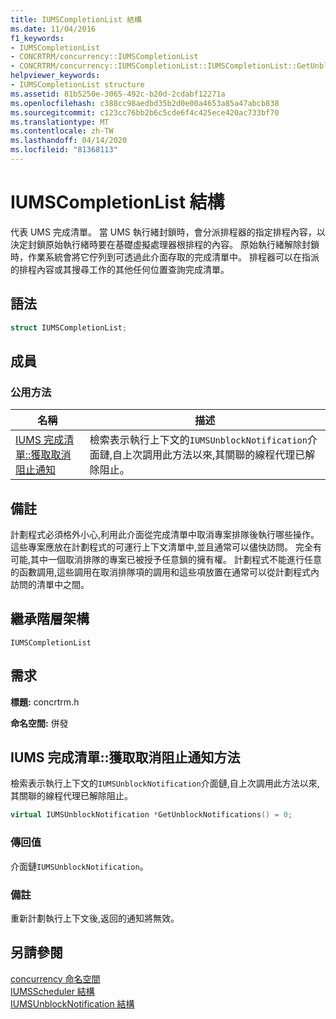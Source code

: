 ```yaml
---
title: IUMSCompletionList 結構
ms.date: 11/04/2016
f1_keywords:
- IUMSCompletionList
- CONCRTRM/concurrency::IUMSCompletionList
- CONCRTRM/concurrency::IUMSCompletionList::IUMSCompletionList::GetUnblockNotifications
helpviewer_keywords:
- IUMSCompletionList structure
ms.assetid: 81b5250e-3065-492c-b20d-2cdabf12271a
ms.openlocfilehash: c388cc98aedbd35b2d0e00a4653a85a47abcb838
ms.sourcegitcommit: c123cc76bb2b6c5cde6f4c425ece420ac733bf70
ms.translationtype: MT
ms.contentlocale: zh-TW
ms.lasthandoff: 04/14/2020
ms.locfileid: "81368113"
---
```

# <a name="iumscompletionlist-structure"></a>IUMSCompletionList 結構

代表 UMS 完成清單。 當 UMS 執行緒封鎖時，會分派排程器的指定排程內容，以決定封鎖原始執行緒時要在基礎虛擬處理器根排程的內容。 原始執行緒解除封鎖時，作業系統會將它佇列到可透過此介面存取的完成清單中。 排程器可以在指派的排程內容或其搜尋工作的其他任何位置查詢完成清單。

## <a name="syntax"></a>語法

```cpp
struct IUMSCompletionList;
```

## <a name="members"></a>成員

### <a name="public-methods"></a>公用方法

|名稱|描述|
|----------|-----------------|
|[IUMS 完成清單::獲取取消阻止通知](#getunblocknotifications)|檢索表示執行上下文的`IUMSUnblockNotification`介面鏈,自上次調用此方法以來,其關聯的線程代理已解除阻止。|

## <a name="remarks"></a>備註

計劃程式必須格外小心,利用此介面從完成清單中取消專案排隊後執行哪些操作。 這些專案應放在計劃程式的可運行上下文清單中,並且通常可以儘快訪問。 完全有可能,其中一個取消排隊的專案已被授予任意鎖的擁有權。 計劃程式不能進行任意的函數調用,這些調用在取消排隊項的調用和這些項放置在通常可以從計劃程式內訪問的清單中之間。

## <a name="inheritance-hierarchy"></a>繼承階層架構

`IUMSCompletionList`

## <a name="requirements"></a>需求

**標題:** concrtrm.h

**命名空間:** 併發

## <a name="iumscompletionlistgetunblocknotifications-method"></a><a name="getunblocknotifications"></a>IUMS 完成清單::獲取取消阻止通知方法

檢索表示執行上下文的`IUMSUnblockNotification`介面鏈,自上次調用此方法以來,其關聯的線程代理已解除阻止。

```cpp
virtual IUMSUnblockNotification *GetUnblockNotifications() = 0;
```

### <a name="return-value"></a>傳回值

介面鏈`IUMSUnblockNotification`。

### <a name="remarks"></a>備註

重新計劃執行上下文後,返回的通知將無效。

## <a name="see-also"></a>另請參閱

[concurrency 命名空間](concurrency-namespace.md)<br/>
[IUMSScheduler 結構](iumsscheduler-structure.md)<br/>
[IUMSUnblockNotification 結構](iumsunblocknotification-structure.md)
